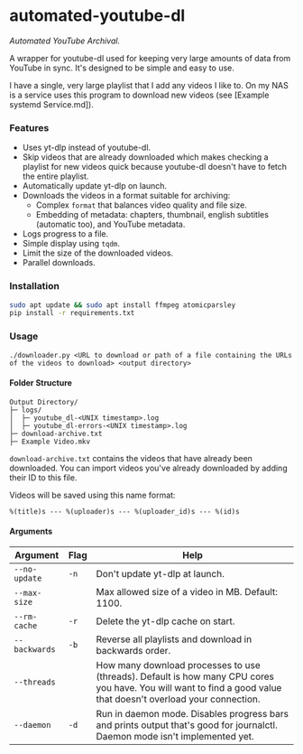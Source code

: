 # automated-youtube-dl

_Automated YouTube Archival._

A wrapper for youtube-dl used for keeping very large amounts of data from YouTube in sync. It's designed to be simple and easy to use.

I have a single, very large playlist that I add any videos I like to. On my NAS is a service uses this program to download new videos (see [Example systemd Service.md]).

### Features

- Uses yt-dlp instead of youtube-dl.
- Skip videos that are already downloaded which makes checking a playlist for new videos quick because youtube-dl doesn't have to fetch the entire playlist.
- Automatically update yt-dlp on launch.
- Downloads the videos in a format suitable for archiving:
    - Complex `format` that balances video quality and file size.
    - Embedding of metadata: chapters, thumbnail, english subtitles (automatic too), and YouTube metadata.
- Logs progress to a file.
- Simple display using `tqdm`.
- Limit the size of the downloaded videos.
- Parallel downloads.

### Installation

```bash
sudo apt update && sudo apt install ffmpeg atomicparsley
pip install -r requirements.txt
```

### Usage

`./downloader.py <URL to download or path of a file containing the URLs of the videos to download> <output directory>`

#### Folder Structure

```
Output Directory/
├─ logs/
│  ├─ youtube_dl-<UNIX timestamp>.log
│  ├─ youtube_dl-errors-<UNIX timestamp>.log
├─ download-archive.txt
├─ Example Video.mkv
```

`download-archive.txt` contains the videos that have already been downloaded. You can import videos you've already downloaded by adding their ID to this file.

Videos will be saved using this name format:

```
%(title)s --- %(uploader)s --- %(uploader_id)s --- %(id)s
```

#### Arguments

| Argument      | Flag | Help                                                                                                                                                            |
|---------------|------|-----------------------------------------------------------------------------------------------------------------------------------------------------------------|
| `--no-update` | `-n` | Don\'t update yt-dlp at launch.                                                                                                                                 |
| `--max-size`  |      | Max allowed size of a video in MB. Default: 1100.                                                                                                               |
| `--rm-cache`  | `-r` | Delete the yt-dlp cache on start.                                                                                                                               |
| `--backwards` | `-b` | Reverse all playlists and download in backwards order.                                                                                                          |
| `--threads`   |      | How many download processes to use (threads). Default is how many CPU cores you have. You will want to find a good value that doesn't overload your connection. |
| `--daemon`    | `-d` | Run in daemon mode. Disables progress bars and prints output that's good for journalctl. Daemon mode isn't implemented yet.                                                                        |
 
